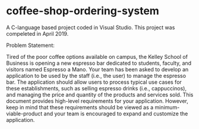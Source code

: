 # coffee-shop-ordering-system
A C-language based project coded in Visual Studio. 
This project was compeleted in April 2019. 

Problem Statement:

Tired of the poor coffee options available on campus, the Kelley School of Business is opening a new espresso bar dedicated to students, faculty, and visitors named Espresso a Mano. Your team has been asked to develop an application to be used by the staff (i.e., the user) to manage the espresso bar. The application should allow users to process typical use cases for these establishments, such as selling espresso drinks (i.e., cappuccinos), and managing the price and quantity of the products and services sold. This document provides high-level requirements for your application. However, keep in mind that these requirements should be viewed as a minimum-viable-product and your team is encouraged to expand and customize the application.

